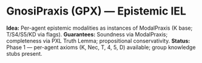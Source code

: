 ﻿# GnosiPraxis (GPX) — Epistemic IEL

**Idea:** Per-agent epistemic modalities as instances of ModalPraxis (K base; T/S4/S5/KD via flags).
**Guarantees:** Soundness via ModalPraxis; completeness via PXL Truth Lemma; propositional conservativity.
**Status:** Phase 1 — per-agent axioms (K, Nec, T, 4, 5, D) available; group knowledge stubs present.
